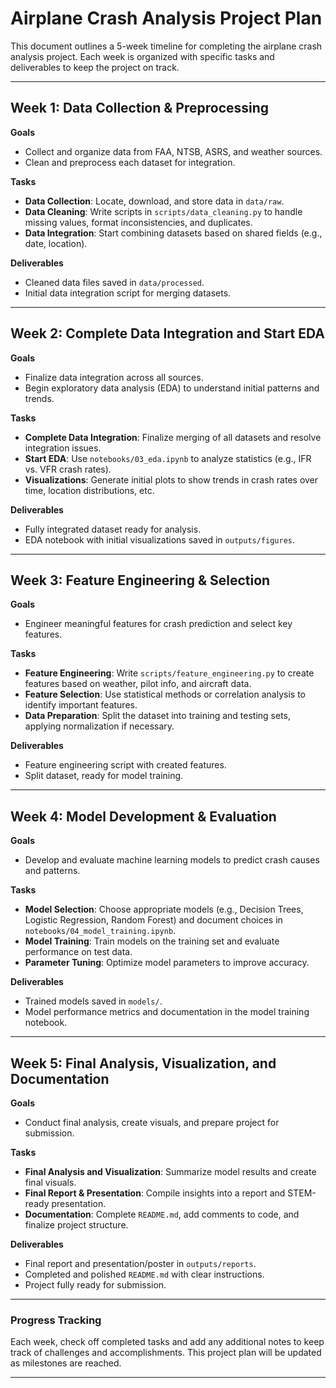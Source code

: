 # Airplane Crash Analysis Project Plan

This document outlines a 5-week timeline for completing the airplane crash analysis project. Each week is organized with specific tasks and deliverables to keep the project on track.

---

## Week 1: Data Collection & Preprocessing

**Goals**
- Collect and organize data from FAA, NTSB, ASRS, and weather sources.
- Clean and preprocess each dataset for integration.

**Tasks**
- **Data Collection**: Locate, download, and store data in `data/raw`.
- **Data Cleaning**: Write scripts in `scripts/data_cleaning.py` to handle missing values, format inconsistencies, and duplicates.
- **Data Integration**: Start combining datasets based on shared fields (e.g., date, location).

**Deliverables**
- Cleaned data files saved in `data/processed`.
- Initial data integration script for merging datasets.

---

## Week 2: Complete Data Integration and Start EDA

**Goals**
- Finalize data integration across all sources.
- Begin exploratory data analysis (EDA) to understand initial patterns and trends.

**Tasks**
- **Complete Data Integration**: Finalize merging of all datasets and resolve integration issues.
- **Start EDA**: Use `notebooks/03_eda.ipynb` to analyze statistics (e.g., IFR vs. VFR crash rates).
- **Visualizations**: Generate initial plots to show trends in crash rates over time, location distributions, etc.

**Deliverables**
- Fully integrated dataset ready for analysis.
- EDA notebook with initial visualizations saved in `outputs/figures`.

---

## Week 3: Feature Engineering & Selection

**Goals**
- Engineer meaningful features for crash prediction and select key features.

**Tasks**
- **Feature Engineering**: Write `scripts/feature_engineering.py` to create features based on weather, pilot info, and aircraft data.
- **Feature Selection**: Use statistical methods or correlation analysis to identify important features.
- **Data Preparation**: Split the dataset into training and testing sets, applying normalization if necessary.

**Deliverables**
- Feature engineering script with created features.
- Split dataset, ready for model training.

---

## Week 4: Model Development & Evaluation

**Goals**
- Develop and evaluate machine learning models to predict crash causes and patterns.

**Tasks**
- **Model Selection**: Choose appropriate models (e.g., Decision Trees, Logistic Regression, Random Forest) and document choices in `notebooks/04_model_training.ipynb`.
- **Model Training**: Train models on the training set and evaluate performance on test data.
- **Parameter Tuning**: Optimize model parameters to improve accuracy.

**Deliverables**
- Trained models saved in `models/`.
- Model performance metrics and documentation in the model training notebook.

---

## Week 5: Final Analysis, Visualization, and Documentation

**Goals**
- Conduct final analysis, create visuals, and prepare project for submission.

**Tasks**
- **Final Analysis and Visualization**: Summarize model results and create final visuals.
- **Final Report & Presentation**: Compile insights into a report and STEM-ready presentation.
- **Documentation**: Complete `README.md`, add comments to code, and finalize project structure.

**Deliverables**
- Final report and presentation/poster in `outputs/reports`.
- Completed and polished `README.md` with clear instructions.
- Project fully ready for submission.

---

### Progress Tracking

Each week, check off completed tasks and add any additional notes to keep track of challenges and accomplishments. This project plan will be updated as milestones are reached.

---

